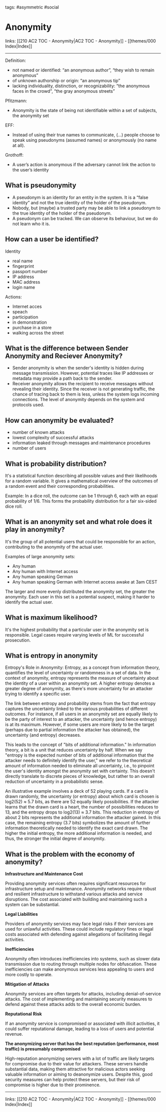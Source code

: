 tags: #asymmetric #social 

# Anonymity

links:  [[210 AC2 TOC - Anonymity|AC2 TOC - Anonymity]] - [[themes/000 Index|Index]]

---

Definition:
- not named or identified: “an anonymous author”, “they wish to remain anonymous”
- of unknown authorship or origin: “an anonymous tip”
- lacking individuality, distinction, or recognizability: “the anonymous faces in the crowd”, “the gray anonymous streets”

Pfitzmann:
- Anonymity is the state of being not identifiable within a set of subjects, the anonymity set

EFF:
- Instead of using their true names to communicate, (...) people choose to speak using pseudonyms (assumed names) or anonymously (no name at all).

Grothoff:
- A user’s action is anonymous if the adversary cannot link the action to the user’s identity


## What is pseudonymity

- A pseudonym is an identity for an entity in the system. It is a “false identity” and not the true identity of the holder of the pseudonym.
- Nobody, but (maybe) a trusted party may be able to link a pseudonym to the true identity of the holder of the pseudonym.
- A pseudonym can be tracked. We can observe its behaviour, but we do not learn who it is.


## How can a user be identified?

Identity
- real name
- fingerprint
- passport number
- IP address
- MAC address
- login name

Actions:
- Internet acces
- speach
- participation
- in demonstration
- purchase in a store
- walking across the street


## What is the difference between Sender Anonymity and Reciever Anonymity?

- Sender anonymity is when the sender's identity is hidden during message transmission. However, potential traces like IP addresses or metadata may provide a path back to the sender.
- Receiver anonymity allows the recipient to receive messages without revealing their identity. Since the receiver is not generating traffic, the chance of tracing back to them is less, unless the system logs incoming connections. The level of anonymity depends on the system and protocols used.


## How can anonymity be evaluated?

- number of known attacks
- lowest complexity of successful attacks
- information leaked through messages and maintenance procedures
- number of users


## What is probability distribution?

It's a statistical function describing all possible values and their likelihoods for a random variable. It gives a mathematical overview of the outcomes of a random event and their corresponding probabilities.

Example: In a dice roll, the outcome can be 1 through 6, each with an equal probability of 1/6. This forms the probability distribution for a fair six-sided dice roll.


## What is an anonymity set and what role does it play in anonymity?

It's the group of all potential users that could be responsible for an action, contributing to the anonymity of the actual user.

Examples of large anonymity sets:
- Any human
- Any human with Internet access
- Any human speaking German
- Any human speaking German with Internet access awake at 3am CEST

The larger and more evenly distributed the anonymity set, the greater the anonymity. Each user in this set is a potential suspect, making it harder to identify the actual user.


## What is maximum likelihood?

It's the highest probability that a particular user in the anonymity set is responsible. Legal cases require varying levels of ML for successful prosecution.


## What is entropy in anonymity

Entropy's Role in Anonymity: Entropy, as a concept from information theory, quantifies the level of uncertainty or randomness in a set of data. In the context of anonymity, entropy represents the measure of uncertainty about the identity of a user within an anonymity set. A higher entropy denotes a greater degree of anonymity, as there's more uncertainty for an attacker trying to identify a specific user.

The link between entropy and probability stems from the fact that entropy captures the uncertainty linked to the various probabilities of different outcomes. For instance, if all users in an anonymity set are equally likely to be the party of interest to an attacker, the uncertainty (and hence entropy) is at its maximum. However, if some users are more likely to be the target (perhaps due to partial information the attacker has obtained), the uncertainty (and entropy) decreases.

This leads to the concept of "bits of additional information." In information theory, a bit is a unit that reduces uncertainty by half. When we say "entropy is the expected number of bits of additional information that the attacker needs to definitely identify the user," we refer to the theoretical amount of information needed to eliminate all uncertainty, i.e., to pinpoint the user's identity amongst the anonymity set with certainty. This doesn't directly translate to discrete pieces of knowledge, but rather to an overall reduction of uncertainty in a probabilistic sense.

An illustrative example involves a deck of 52 playing cards. If a card is drawn randomly, the uncertainty (or entropy) about which card is chosen is log2(52) ≈ 5.7 bits, as there are 52 equally likely possibilities. If the attacker learns that the drawn card is a heart, the number of possibilities reduces to 13, and the entropy drops to log2(13) ≈ 3.7 bits. This reduction in entropy of about 2 bits represents the additional information the attacker gained. In this case, the remaining entropy (3.7 bits) symbolizes the amount of further information theoretically needed to identify the exact card drawn. The higher the initial entropy, the more additional information is needed, and thus, the stronger the initial degree of anonymity.


## What is the problem with the economy of anonymity?

**Infrastructure and Maintenance Cost**

Providing anonymity services often requires significant resources for infrastructure setup and maintenance. Anonymity networks require robust and resilient infrastructure to withstand various attacks and service disruptions. The cost associated with building and maintaining such a system can be substantial.

**Legal Liabilities**

Providers of anonymity services may face legal risks if their services are used for unlawful activities. These could include regulatory fines or legal costs associated with defending against allegations of facilitating illegal activities.

**Inefficiencies**

Anonymity often introduces inefficiencies into systems, such as slower data transmission due to routing through multiple nodes for obfuscation. These inefficiencies can make anonymous services less appealing to users and more costly to operate.

**Mitigation of Attacks**

Anonymity services are often targets for attacks, including denial-of-service attacks. The cost of implementing and maintaining security measures to defend against these attacks adds to the overall economic burden.

**Reputational Risk**

If an anonymity service is compromised or associated with illicit activities, it could suffer reputational damage, leading to a loss of users and potential revenue.

**The anonymizing server that has the best reputation (performance, most traffic) is presumably compromised**

High-reputation anonymizing servers with a lot of traffic are likely targets for compromise due to their value for attackers. These servers handle substantial data, making them attractive for malicious actors seeking valuable information or aiming to deanonymize users. Despite this, good security measures can help protect these servers, but their risk of compromise is higher due to their prominence.

---
links:  [[210 AC2 TOC - Anonymity|AC2 TOC - Anonymity]] - [[themes/000 Index|Index]]
